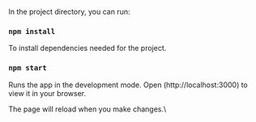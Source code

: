In the project directory, you can run:

### `npm install`

To install dependencies needed for the project.
### `npm start`

Runs the app in the development mode.
Open (http://localhost:3000) to view it in your browser.

The page will reload when you make changes.\
